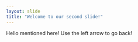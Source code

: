 ```yaml
---
layout: slide
title: "Welcome to our second slide!"
---
```

Hello mentioned here!
Use the left arrow to go back!